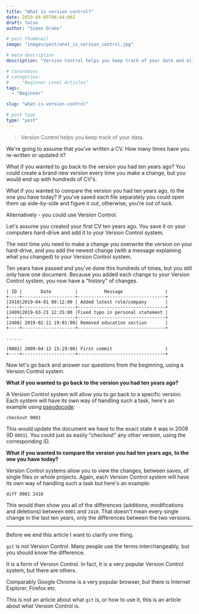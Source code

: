 ```yaml
---
title: "What is version control?"
date: 2019-04-05T08:44:00Z
draft: false
author: "Simon Drake"

# post thumbnail
image: "images/post/what_is_version_control.jpg"

# meta description
description: "Version Control helps you keep track of your data and allows you to revert back to a previous point in time"

# taxonomies
# categories:
#   - "Beginner Level Articles"
tags:
  - "Beginner"

slug: "what-is-version-control"

# post type
type: "post"
---
```


> Version Control helps you keep track of your data.

We're going to assume that you've written a CV. How many times have you re-written or updated it?

What if you wanted to go back to the version you had ten years ago? You could create a brand new version every time you make a change, but you would end up with hundreds of CV's.

What if you wanted to compare the version you had ten years ago, to the one you have today? If you've saved each file separately you could open them up side-by-side and figure it out, otherwise, you're out of luck.

Alternatively - you could use Version Control.

Let's assume you created your first CV ten years ago. You save it on your computers hard-drive and add it to your Version Control system.

The next time you need to make a change you overwrite the version on your hard-drive, and you add the newest change (with a message explaining what you changed) to your Version Control system.

Ten years have passed and you've done this hundreds of times, but you still only have one document. Because you added each change to your Version Control system, you now have a "history" of changes.

```
| ID |       Date         |          Message                |
+----+--------------------+---------------------------------+
|2410|2019-04-01 09:12:00 | Added latest role/company       |
+----+--------------------+---------------------------------+
|2409|2019-03-21 12:25:00 |Fixed typo in personal statement |
+----+--------------------+---------------------------------+
|2408| 2019-01-11 19:01:00| Removed education section       |
+----+--------------------+---------------------------------+

......

|0001| 2009-04-13 15:29:00| First commit                    |
+----+--------------------+---------------------------------+
```

Now let's go back and answer our questions from the beginning, using a Version Control system.

**What if you wanted to go back to the version you had ten years ago?**

A Version Control system will allow you to go back to a specific version. Each system will have its own way of handling such a task, here's an example using [pseudocode](https://codetips.co.uk/beginner/what-is-pseudo-code/):

```
checkout 0001
```

This would update the document we have to the exact state it was in 2009 (ID `0001`). You could just as easily "checkout" any other version, using the corresponding ID.

**What if you wanted to compare the version you had ten years ago, to the one you have today?**

Version Control systems allow you to view the changes, between saves, of single files or whole projects. Again, each Version Control system will have its own way of handling such a task but here's an example:

```
diff 0001 2410
```

This would then show you all of the differences (additions, modifications and deletions) between `0001` and `2410`. That doesn't mean every single change in the last ten years, only the differences between the two versions.


---

Before we end this article I want to clarify one thing.

`git` is not Version Control. Many people use the terms interchangeably, but you should know the difference.

It is a form of Version Control. In fact, it is a very popular Version Control system, but there are others.

Comparably Google Chrome is a very popular browser, but there is Internet Explorer, Firefox etc.

This is not an article about what `git` is, or how to use it, this is an article about what Version Control is.

